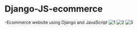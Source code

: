 # Django-JS-ecommerce
-Ecommerce website using Django and JavaScript
![1](https://user-images.githubusercontent.com/63502679/222552270-0ca56e7b-5501-4fc0-87e4-54407d471a70.PNG)
![2](https://user-images.githubusercontent.com/63502679/222552292-d0bcd767-7ad9-4c0d-b755-629f1bfede41.PNG)
![3](https://user-images.githubusercontent.com/63502679/222552306-b3f59eee-059a-4c47-9446-d379ce8ce45e.PNG)
